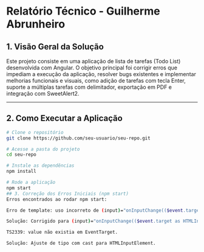 # Relatório Técnico - Guilherme Abrunheiro

## 1. Visão Geral da Solução

Este projeto consiste em uma aplicação de lista de tarefas (Todo List) desenvolvida com Angular. O objetivo principal foi corrigir erros que impediam a execução da aplicação, resolver bugs existentes e implementar melhorias funcionais e visuais, como adição de tarefas com tecla Enter, suporte a múltiplas tarefas com delimitador, exportação em PDF e integração com SweetAlert2.

---

## 2. Como Executar a Aplicação

```bash
# Clone o repositório
git clone https://github.com/seu-usuario/seu-repo.git

# Acesse a pasta do projeto
cd seu-repo

# Instale as dependências
npm install

# Rode a aplicação
npm start
## 3. Correção dos Erros Iniciais (npm start)
Erros encontrados ao rodar npm start:

Erro de template: uso incorreto de (input)="onInputChange(($event.target as HTMLInputElement).value)" no HTML.

Solução: Corrigido para (input)="onInputChange(($event.target as HTMLInputElement).value)" e garantido o uso de ngModel com two-way binding adequado.

TS2339: value não existia em EventTarget.

Solução: Ajuste de tipo com cast para HTMLInputElement.
